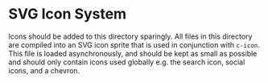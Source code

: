 # SVG Icon System

Icons should be added to this directory sparingly. All files in this directory are compiled into an SVG icon sprite that is used in conjunction with `c-icon`. This file is loaded asynchronously, and should be kept as small as possible and should only contain icons used globally e.g. the search icon, social icons, and a chevron.